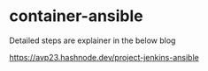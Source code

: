 # container-ansible

Detailed steps are explainer in the below blog

https://avp23.hashnode.dev/project-jenkins-ansible
